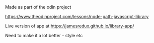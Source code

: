 Made as part of the odin project

https://www.theodinproject.com/lessons/node-path-javascript-library

Live version of app at https://jamesredux.github.io/library-app/

Need to make it a lot better - style etc
